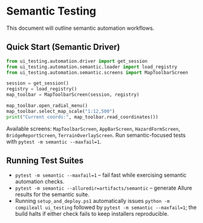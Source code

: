 # Semantic Testing

This document will outline semantic automation workflows.

## Quick Start (Semantic Driver)

```python
from ui_testing.automation.driver import get_session
from ui_testing.automation.semantic.loader import load_registry
from ui_testing.automation.semantic.screens import MapToolbarScreen

session = get_session()
registry = load_registry()
map_toolbar = MapToolbarScreen(session, registry)

map_toolbar.open_radial_menu()
map_toolbar.select_map_scale("1:12,500")
print("Current coords:", map_toolbar.read_coordinates())
```

Available screens: `MapToolbarScreen`, `AppBarScreen`, `HazardFormScreen`, `BridgeReportScreen`, `TerrainOverlayScreen`.
Run semantic-focused tests with `pytest -m semantic --maxfail=1`.

## Running Test Suites

- `pytest -m semantic --maxfail=1` &ndash; fail fast while exercising semantic automation checks.
- `pytest -m semantic --alluredir=artifacts/semantic` &ndash; generate Allure results for the semantic suite.
- Running `setup_and_deploy.ps1` automatically issues `python -m compileall ui_testing` followed by `pytest -m semantic --maxfail=1`; the build halts if either check fails to keep installers reproducible.
